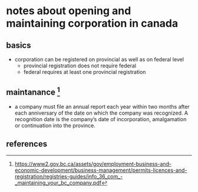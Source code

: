 # notes about opening and maintaining corporation in canada

## basics

- corporation can be registered on provincial as well as on federal level
  - provincial registration does not require federal
  - federal requires at least one provincial registration


## maintanance [^1]

- a company must file an annual report each year within two months after each anniversary 
  of the date on which the company was recognized. A recognition date is the company’s date of 
  incorporation, amalgamation or continuation into the province.


## references

[^1]: https://www2.gov.bc.ca/assets/gov/employment-business-and-economic-development/business-management/permits-licences-and-registration/registries-guides/info_36_com_-_maintaining_your_bc_company.pdf
